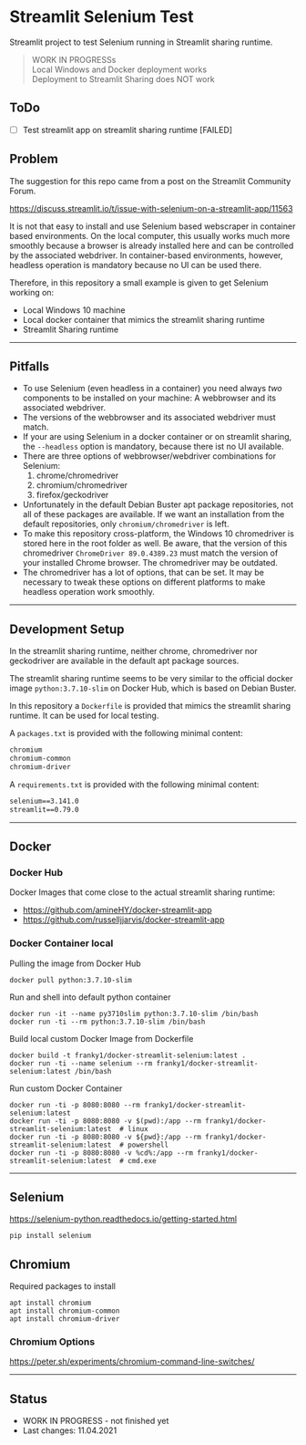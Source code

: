 # Streamlit Selenium Test

Streamlit project to test Selenium running in Streamlit sharing runtime.

> WORK IN PROGRESSs  
> Local Windows and Docker deployment works  
> Deployment to Streamlit Sharing does NOT work

## ToDo

- [ ] Test streamlit app on streamlit sharing runtime [FAILED]

## Problem

The suggestion for this repo came from a post on the Streamlit Community Forum.

<https://discuss.streamlit.io/t/issue-with-selenium-on-a-streamlit-app/11563>

It is not that easy to install and use Selenium based webscraper in container based environments.
On the local computer, this usually works much more smoothly because a browser is already installed here and can be controlled by the associated webdriver.
In container-based environments, however, headless operation is mandatory because no UI can be used there.

Therefore, in this repository a small example is given to get Selenium working on:

- Local Windows 10 machine
- Local docker container that mimics the streamlit sharing runtime
- Streamlit Sharing runtime

---

## Pitfalls

- To use Selenium (even headless in a container) you need always *two* components to be installed on your machine: A webbrowser and its associated webdriver.
- The versions of the webbrowser and its associated webdriver must match.
- If your are using Selenium in a docker container or on streamlit sharing, the `--headless` option is mandatory, because there ist no UI available.
- There are three options of webbrowser/webdriver combinations for Selenium:
  1. chrome/chromedriver
  2. chromium/chromedriver
  3. firefox/geckodriver
- Unfortunately in the default Debian Buster apt package repositories, not all of these packages are available. If we want an installation from the default repositories, only `chromium/chromedriver` is left.
- To make this repository cross-platform, the Windows 10 chromedriver is stored here in the root folder as well. Be aware, that the version of this chromedriver `ChromeDriver 89.0.4389.23` must match the version of your installed Chrome browser. The chromedriver may be outdated.
- The chromedriver has a lot of options, that can be set. It may be necessary to tweak these options on different platforms to make headless operation work smoothly.

---

## Development Setup

In the streamlit sharing runtime, neither chrome, chromedriver nor geckodriver are available in the default apt package sources.

The streamlit sharing runtime seems to be very similar to the official docker image `python:3.7.10-slim` on Docker Hub, which is based on Debian Buster.

In this repository a `Dockerfile` is provided that mimics the streamlit sharing runtime. It can be used for local testing.

A `packages.txt` is provided with the following minimal content:

```txt
chromium
chromium-common
chromium-driver
```

A `requirements.txt` is provided with the following minimal content:

```txt
selenium==3.141.0
streamlit==0.79.0
```

---

## Docker

### Docker Hub

Docker Images that come close to the actual streamlit sharing runtime:

- <https://github.com/amineHY/docker-streamlit-app>
- <https://github.com/russelljjarvis/docker-streamlit-app>

### Docker Container local

Pulling the image from Docker Hub

```shell
docker pull python:3.7.10-slim
```

Run and shell into default python container

```shell
docker run -it --name py3710slim python:3.7.10-slim /bin/bash
docker run -ti --rm python:3.7.10-slim /bin/bash
```

Build local custom Docker Image from Dockerfile

```shell
docker build -t franky1/docker-streamlit-selenium:latest .
docker run -ti --name selenium --rm franky1/docker-streamlit-selenium:latest /bin/bash
```

Run custom Docker Container

```shell
docker run -ti -p 8080:8080 --rm franky1/docker-streamlit-selenium:latest
docker run -ti -p 8080:8080 -v $(pwd):/app --rm franky1/docker-streamlit-selenium:latest  # linux
docker run -ti -p 8080:8080 -v ${pwd}:/app --rm franky1/docker-streamlit-selenium:latest  # powershell
docker run -ti -p 8080:8080 -v %cd%:/app --rm franky1/docker-streamlit-selenium:latest  # cmd.exe
```

---

## Selenium

<https://selenium-python.readthedocs.io/getting-started.html>

```sh
pip install selenium
```

## Chromium

Required packages to install

```
apt install chromium
apt install chromium-common
apt install chromium-driver
```

### Chromium Options

<https://peter.sh/experiments/chromium-command-line-switches/>

---

## Status

- WORK IN PROGRESS - not finished yet
- Last changes: 11.04.2021
